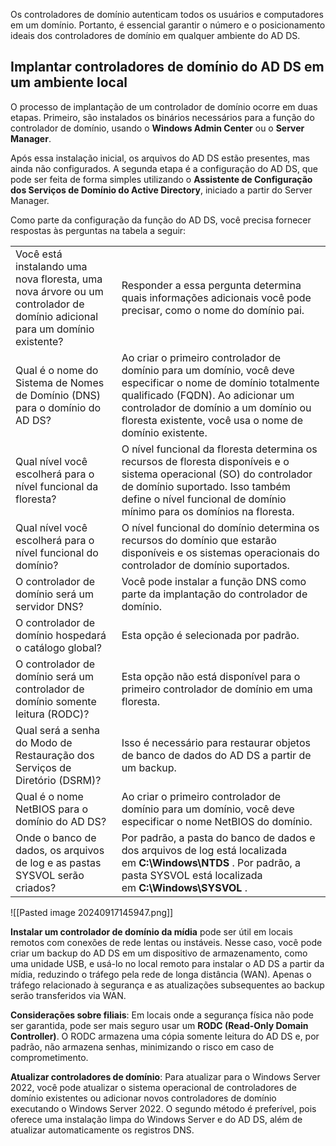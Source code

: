Os controladores de domínio autenticam todos os usuários e computadores em um domínio. Portanto, é essencial garantir o número e o posicionamento ideais dos controladores de domínio em qualquer ambiente do AD DS.

## Implantar controladores de domínio do AD DS em um ambiente local
O processo de implantação de um controlador de domínio ocorre em duas etapas. Primeiro, são instalados os binários necessários para a função do controlador de domínio, usando o **Windows Admin Center** ou o **Server Manager**.

Após essa instalação inicial, os arquivos do AD DS estão presentes, mas ainda não configurados. A segunda etapa é a configuração do AD DS, que pode ser feita de forma simples utilizando o **Assistente de Configuração dos Serviços de Domínio do Active Directory**, iniciado a partir do Server Manager.

Como parte da configuração da função do AD DS, você precisa fornecer respostas às perguntas na tabela a seguir:

|                                                                                                                           |                                                                                                                                                                                                                                                     |
| ------------------------------------------------------------------------------------------------------------------------- | --------------------------------------------------------------------------------------------------------------------------------------------------------------------------------------------------------------------------------------------------- |
| Você está instalando uma nova floresta, uma nova árvore ou um controlador de domínio adicional para um domínio existente? | Responder a essa pergunta determina quais informações adicionais você pode precisar, como o nome do domínio pai.                                                                                                                                    |
| Qual é o nome do Sistema de Nomes de Domínio (DNS) para o domínio do AD DS?                                               | Ao criar o primeiro controlador de domínio para um domínio, você deve especificar o nome de domínio totalmente qualificado (FQDN). Ao adicionar um controlador de domínio a um domínio ou floresta existente, você usa o nome de domínio existente. |
| Qual nível você escolherá para o nível funcional da floresta?                                                             | O nível funcional da floresta determina os recursos de floresta disponíveis e o sistema operacional (SO) do controlador de domínio suportado. Isso também define o nível funcional de domínio mínimo para os domínios na floresta.                  |
| Qual nível você escolherá para o nível funcional do domínio?                                                              | O nível funcional do domínio determina os recursos do domínio que estarão disponíveis e os sistemas operacionais do controlador de domínio suportados.                                                                                              |
| O controlador de domínio será um servidor DNS?                                                                            | Você pode instalar a função DNS como parte da implantação do controlador de domínio.                                                                                                                                                                |
| O controlador de domínio hospedará o catálogo global?                                                                     | Esta opção é selecionada por padrão.                                                                                                                                                                                                                |
| O controlador de domínio será um controlador de domínio somente leitura (RODC)?                                           | Esta opção não está disponível para o primeiro controlador de domínio em uma floresta.                                                                                                                                                              |
| Qual será a senha do Modo de Restauração dos Serviços de Diretório (DSRM)?                                                | Isso é necessário para restaurar objetos de banco de dados do AD DS a partir de um backup.                                                                                                                                                          |
| Qual é o nome NetBIOS para o domínio do AD DS?                                                                            | Ao criar o primeiro controlador de domínio para um domínio, você deve especificar o nome NetBIOS do domínio.                                                                                                                                        |
| Onde o banco de dados, os arquivos de log e as pastas SYSVOL serão criados?                                               | Por padrão, a pasta do banco de dados e dos arquivos de log está localizada em **C:\Windows\NTDS** . Por padrão, a pasta SYSVOL está localizada em **C:\Windows\SYSVOL** .                                                                          |

![[Pasted image 20240917145947.png]]

**Instalar um controlador de domínio da mídia** pode ser útil em locais remotos com conexões de rede lentas ou instáveis. Nesse caso, você pode criar um backup do AD DS em um dispositivo de armazenamento, como uma unidade USB, e usá-lo no local remoto para instalar o AD DS a partir da mídia, reduzindo o tráfego pela rede de longa distância (WAN). Apenas o tráfego relacionado à segurança e as atualizações subsequentes ao backup serão transferidos via WAN.

**Considerações sobre filiais**: Em locais onde a segurança física não pode ser garantida, pode ser mais seguro usar um **RODC (Read-Only Domain Controller)**. O RODC armazena uma cópia somente leitura do AD DS e, por padrão, não armazena senhas, minimizando o risco em caso de comprometimento.

**Atualizar controladores de domínio**: Para atualizar para o Windows Server 2022, você pode atualizar o sistema operacional de controladores de domínio existentes ou adicionar novos controladores de domínio executando o Windows Server 2022. O segundo método é preferível, pois oferece uma instalação limpa do Windows Server e do AD DS, além de atualizar automaticamente os registros DNS.






























